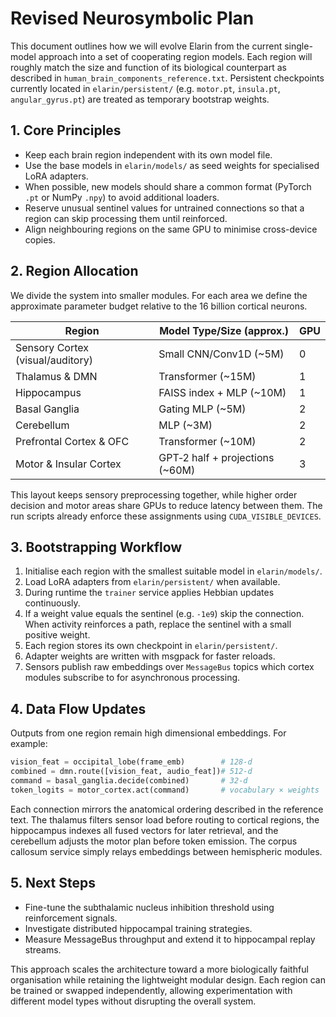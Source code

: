 # Revised Neurosymbolic Plan

This document outlines how we will evolve Elarin from the current single-model approach into a set of cooperating region models. Each region will roughly match the size and function of its biological counterpart as described in `human_brain_components_reference.txt`. Persistent checkpoints currently located in `elarin/persistent/` (e.g. `motor.pt`, `insula.pt`, `angular_gyrus.pt`) are treated as temporary bootstrap weights.

## 1. Core Principles

- Keep each brain region independent with its own model file.
- Use the base models in `elarin/models/` as seed weights for specialised LoRA adapters.
- When possible, new models should share a common format (PyTorch `.pt` or NumPy `.npy`) to avoid additional loaders.
- Reserve unusual sentinel values for untrained connections so that a region can skip processing them until reinforced.
- Align neighbouring regions on the same GPU to minimise cross-device copies.

## 2. Region Allocation

We divide the system into smaller modules. For each area we define the approximate parameter budget relative to the 16 billion cortical neurons.

| Region                      | Model Type/Size (approx.) | GPU |
|-----------------------------|---------------------------|-----|
| Sensory Cortex (visual/auditory) | Small CNN/Conv1D (~5M) | 0 |
| Thalamus & DMN              | Transformer (~15M)        | 1 |
| Hippocampus                 | FAISS index + MLP (~10M)  | 1 |
| Basal Ganglia               | Gating MLP (~5M)          | 2 |
| Cerebellum                  | MLP (~3M)                 | 2 |
| Prefrontal Cortex & OFC     | Transformer (~10M)        | 2 |
| Motor & Insular Cortex      | GPT‑2 half + projections (~60M) | 3 |

This layout keeps sensory preprocessing together, while higher order decision and motor areas share GPUs to reduce latency between them. The run scripts already enforce these assignments using ``CUDA_VISIBLE_DEVICES``.

## 3. Bootstrapping Workflow

1. Initialise each region with the smallest suitable model in `elarin/models/`.
2. Load LoRA adapters from `elarin/persistent/` when available.
3. During runtime the `trainer` service applies Hebbian updates continuously.
4. If a weight value equals the sentinel (e.g. `-1e9`) skip the connection. When activity reinforces a path, replace the sentinel with a small positive weight.
5. Each region stores its own checkpoint in ``elarin/persistent/``.
6. Adapter weights are written with msgpack for faster reloads.
7. Sensors publish raw embeddings over ``MessageBus`` topics which cortex modules
   subscribe to for asynchronous processing.

## 4. Data Flow Updates

Outputs from one region remain high dimensional embeddings. For example:

```python
vision_feat = occipital_lobe(frame_emb)        # 128‑d
combined = dmn.route([vision_feat, audio_feat])# 512‑d
command = basal_ganglia.decide(combined)       # 32‑d
token_logits = motor_cortex.act(command)       # vocabulary × weights
```

Each connection mirrors the anatomical ordering described in the reference text. The thalamus filters sensor load before routing to cortical regions, the hippocampus indexes all fused vectors for later retrieval, and the cerebellum adjusts the motor plan before token emission. The corpus callosum service simply relays embeddings between hemispheric modules.

## 5. Next Steps

- Fine-tune the subthalamic nucleus inhibition threshold using reinforcement signals.
- Investigate distributed hippocampal training strategies.
- Measure MessageBus throughput and extend it to hippocampal replay streams.

This approach scales the architecture toward a more biologically faithful organisation while retaining the lightweight modular design. Each region can be trained or swapped independently, allowing experimentation with different model types without disrupting the overall system.
